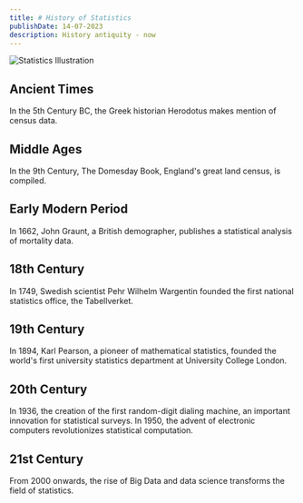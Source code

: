```yaml
---
title: # History of Statistics 
publishDate: 14-07-2023
description: History antiquity - now
---
```

![Statistics Illustration](https://maxst.icons8.com/vue-static/ouch/seo/opengraph.png)

## Ancient Times

In the 5th Century BC, the Greek historian Herodotus makes mention of census data.

## Middle Ages

In the 9th Century, The Domesday Book, England's great land census, is compiled.

## Early Modern Period

In 1662, John Graunt, a British demographer, publishes a statistical analysis of mortality data.

## 18th Century

In 1749, Swedish scientist Pehr Wilhelm Wargentin founded the first national statistics office, the Tabellverket.

## 19th Century

In 1894, Karl Pearson, a pioneer of mathematical statistics, founded the world's first university statistics department at University College London.

## 20th Century

In 1936, the creation of the first random-digit dialing machine, an important innovation for statistical surveys. In 1950, the advent of electronic computers revolutionizes statistical computation.

## 21st Century

From 2000 onwards, the rise of Big Data and data science transforms the field of statistics.
